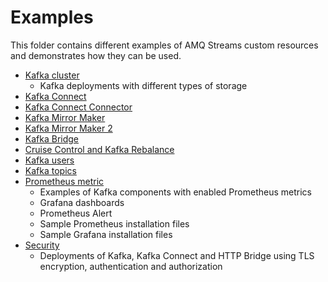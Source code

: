 # Examples

This folder contains different examples of AMQ Streams custom resources and demonstrates how they can be used.

* [Kafka cluster](./kafka)
    * Kafka deployments with different types of storage
* [Kafka Connect](./kafka-connect)
* [Kafka Connect Connector](./connector)
* [Kafka Mirror Maker](./kafka-mirror-maker)
* [Kafka Mirror Maker 2](./kafka-mirror-maker2)
* [Kafka Bridge](./kafka-bridge)
* [Cruise Control and Kafka Rebalance](./cruise-control)
* [Kafka users](./user)
* [Kafka topics](./topic)
* [Prometheus metric](./metrics)
    * Examples of Kafka components with enabled Prometheus metrics
    * Grafana dashboards
    * Prometheus Alert
    * Sample Prometheus installation files
    * Sample Grafana installation files
* [Security](./security)
    * Deployments of Kafka, Kafka Connect and HTTP Bridge using TLS encryption, authentication and authorization